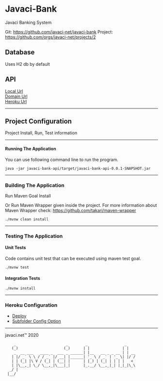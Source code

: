 # Javaci-Bank

Javaci Banking System

Git: <https://github.com/javaci-net/javaci-bank>
Project: <https://github.com/orgs/javaci-net/projects/2>

## Database

Uses H2 db by default

## API

[Local Url](http://localhost:8080/swagger-ui.html# "Local")  
[Domain Url](http://www.javacibank.com/swagger-ui.html# "Javacibank.com")  
[Heroku Url](https://javaci-bank.herokuapp.com/swagger-ui.html# "Herokuapp")  


------------------------------------------------------------

## Project Configuration

Project Install, Run, Test information

------------------------------------------------------------

#### Running The Application

You can use following command line to run the program. 

    java -jar javaci-bank-api/target/javaci-bank-api-0.0.1-SNAPSHOT.jar

------------------------------------------------------------
   
### Building The Application

Run Maven Goal Install

Or Run Maven Wrapper given inside the project. For more information about Maven Wrapper check: https://github.com/takari/maven-wrapper

    ./mvnw clean install

------------------------------------------------------------

### Testing The Application

#### Unit Tests

Code contains unit test that can be executed using maven test goal.

    ./mvnw test

#### Integration Tests

    ./mvnw install


------------------------------------------------------------

### Heroku Configuration

*   [Deploy](https://devcenter.heroku.com/articles/deploying-java-applications-with-the-heroku-maven-plugin "Heroku Deploy")  
*   [Subfolder Config Option](https://devcenter.heroku.com/articles/deploying-java-applications-with-the-heroku-maven-plugin "Heroku Subfolder Config Option")  

------------------------------------------------------------

javaci.net&trade; 2020

        _                       _        _                 _    
       (_)                     (_)      | |               | |   
        _  __ ___   ____ _  ___ _ ______| |__   __ _ _ __ | | __
       | |/ _` \ \ / / _` |/ __| |______| '_ \ / _` | '_ \| |/ /
       | | (_| |\ V / (_| | (__| |      | |_) | (_| | | | |   < 
       | |\__,_| \_/ \__,_|\___|_|      |_.__/ \__,_|_| |_|_|\_\
      _/ |                                                      
     |__/                                                       
 
 
                                                                                                   
                                                                                                   


